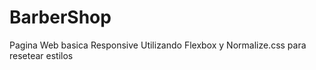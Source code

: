 # BarberShop
Pagina Web basica Responsive  Utilizando Flexbox y Normalize.css para resetear estilos 
